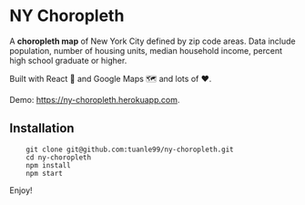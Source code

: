 # NY Choropleth
A **choropleth map** of New York City defined by zip code areas. Data include population, number of housing units, median household income, percent high school graduate or higher.

Built with React 🚀 and Google Maps 🗺 and lots of ❤.

Demo: https://ny-choropleth.herokuapp.com.

## Installation
```
    git clone git@github.com:tuanle99/ny-choropleth.git
    cd ny-choropleth
    npm install
    npm start
```
Enjoy!
